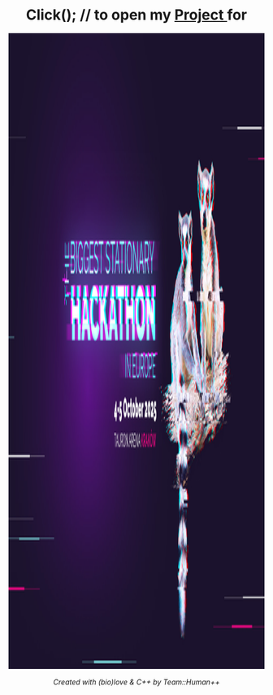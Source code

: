 <h1 align="center"> 
    Click(); // to open my 
    <a href="https://github.com/humanplusplus/EarEEG_DemoApp">
        <b> Project </b>
    </a>
    for
</h1>

<div align="center">
    <img src="https://github.com/Susannnnnna/susannnnnna/blob/main/assets/hackyeah2025v2.jpg" alt="robo" width="1550" height="1250"/>
</div>

<p align="center">
    <i> Created with (bio)love & C++ by Team::Human++ </i>
</p>

<!-- 
<div align="center">
    <img src="https://github.com/Susannnnnna/susannnnnna/blob/main/assets/robo-removebg-preview(1).png" alt="robo" width="350" height="600"/>
</div>

-->


## 

<!--
![main page img](https://github.com/Susannnnnna/susannnnnna/blob/main/assets/robo.png)
![me](https://github.com/Susannnnnna/Portfolio/blob/master/assets/gifs/me_gif_think_preview_rev_1.png)
![q](https://github.com/Susannnnnna/Portfolio/blob/master/assets/gifs/illustrations_related_to_programming-removebg-preview.png)
**Susannnnnna/susannnnnna** is a ✨ _special_ ✨ repository because its `README.md` (this file) appears on your GitHub profile.

Here are some ideas to get you started:

- 🔭 I’m currently working on ...
- 🌱 I’m currently learning ...
- 👯 I’m looking to collaborate on ...
- 🤔 I’m looking for help with ...
- 💬 Ask me about ...
- 📫 How to reach me: ...
- 😄 Pronouns: ...
- ⚡ Fun fact: ...
-->
